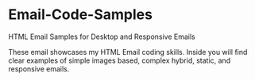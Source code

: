 # Email-Code-Samples
HTML Email Samples for Desktop and Responsive Emails

These email showcases my HTML Email coding skills.
Inside you will find clear examples of simple images based, complex hybrid, static, and responsive emails. 

